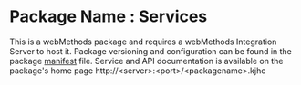 # Package Name : Services
This is a webMethods package and requires a webMethods Integration Server to host it. Package versioning and configuration can be found in the package [manifest](./Services/manifest.v3) file. Service and API documentation is available on the package's home page http://&lt;server&gt;:&lt;port&gt;/&lt;packagename>.kjhc